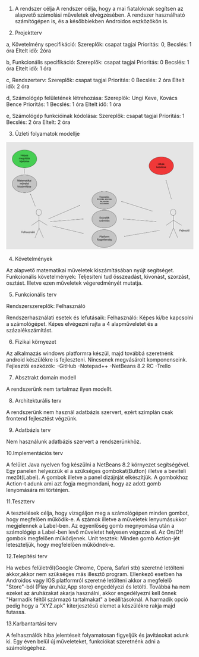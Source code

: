 1. A rendszer célja
A rendszer célja, hogy a mai fiataloknak segítsen az alapvető számolási műveletek elvégzésében.
A rendszer használható számítógépen is, és a későbbiekben Androidos eszközökön is.

2. Projektterv
	
a, Követelmény specifikáció:
	Szereplők: csapat tagjai
	Prioritás: 0, 
	Becslés: 1 óra
	Eltelt idő: 2óra

b, Funkcionális specifikáció:
	Szereplők: csapat tagjai
	Prioritás: 0
	Becslés: 1 óra
	Eltelt idő: 1 óra
	
c, Rendszerterv:
	Szereplők: csapat tagjai
	Prioritás: 0
	Becslés: 2 óra
	Eltelt idő: 2 óra
	
d, Számológép felületének létrehozása:
	Szereplők: Ungi Keve, Kovács Bence
	Prioritás: 1
	Becslés: 1 óra
	Eltelt idő: 1 óra

e, Számológép funkcióinak kódolása:
	Szereplők: csapat tagjai
	Prioritás: 1
	Becslés: 2 óra
	Eltelt: 2 óra
	

3. Üzleti folyamatok modellje

![alt text](https://github.com/kicsikoko/RFT_project/blob/main/Dokumentáció/pictures/üzletimodell.PNG)

4. Követelmények

Az alapvető matematikai műveletek kiszámításában nyújt segítséget. 
Funkcionális követelmények:
Teljesíteni tud összeadást, kivonást, szorzást, osztást. Illetve ezen műveletek végeredményét mutatja. 

5. Funkcionális terv

Rendszerszereplők:
	Felhasználó

Rendszerhasználati esetek és lefutásaik:
	Felhasználó:
		Képes ki/be kapcsolni a számológépet.
		Képes elvégezni rajta a 4 alapműveletet és a százalékszámítást.	

6. Fizikai környezet

Az alkalmazás windows platformra készül, majd továbbá szeretnénk android készülékre is fejleszteni.
Nincsenek megvásárolt komponenseink.
Fejlesztői eszközök:
	-GitHub
	-Notepad++ 
	-NetBeans 8.2 RC
	-Trello

7. Absztrakt domain modell

A rendszerünk nem tartalmaz ilyen modellt.

8. Architekturális terv

A rendszerünk nem használ adatbázis szervert, ezért szimplán csak frontend fejlesztést végzünk.

9. Adatbázis terv

Nem használunk adatbázis szervert a rendszerünkhöz.

10.Implementációs terv

A felület Java nyelven fog készülni a NetBeans 8.2 környezet segítségével.
Egy panelen helyezzük el a szükséges gombokat(Button) illetve a beviteli mezőt(Label).
A gombok illetve a panel dizájnját elkészítjük.
A gombokhoz Action-t adunk ami azt fogja megmondani, hogy az adott gomb lenyomására mi történjen.

11.Tesztterv

A tesztelések célja, hogy vizsgáljon meg a számológépen minden gombot, hogy megfelően működik-e.
A számok illetve a műveletek lenyumásukkor megjelennek a Label-ben.
Az egyenlőség gomb megnyomása után a számológép a Label-ben levő műveletet helyesen végezze el.
Az On/Off gombok megfelően működjenek.
Unit tesztek:
Minden gomb Action-jét leteszteljük, hogy megfelelően működnek-e.

12.Telepítési terv

Ha webes felületről(Google Chrome, Opera, Safari stb) szeretné letölteni akkor,akkor nem szükséges más illesztő
program. 
Ellenkező esetben ha Androidos vagy IOS platformról szeretné letölteni akkor a megfelelő "Store"-ból
(Play áruház,App store) engedélyezi és letölti. Továbbá ha nem ezeket az áruházakat akarja használni,
akkor engedélyezni kell önnek  "Harmadik féltől származó tartalmakat" a beállításoknál. A harmadik opció pedig hogy a "XYZ.apk"
kiterjesztésű elemet a készülékre rakja majd futassa.   

13.Karbantartási terv

A felhasználók hiba jelentéseit folyamatosan figyeljük és javításokat adunk ki.
Egy éven belül új műveleteket, funkciókat szeretnénk adni a számológéphez.